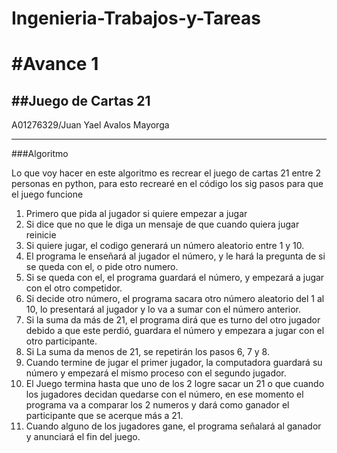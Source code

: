 # Ingenieria-Trabajos-y-Tareas

#Avance 1
=============
##Juego de Cartas 21
-------------
A01276329/Juan Yael Avalos Mayorga

----------------------
###Algoritmo

Lo que voy hacer en este algoritmo es recrear el juego de cartas 21 entre 2 personas en python, para esto recrearé en el código los sig pasos para que el juego funcione

1. Primero que pida al jugador si quiere empezar a jugar
2. Si dice que no que le diga un mensaje de que cuando quiera jugar reinicie
3. Si quiere jugar, el codigo generará un número aleatorio entre 1 y  10.
4. El programa le enseñará al jugador el número, y le hará la pregunta de si se queda con el, o pide otro numero.
5. Si se queda con el, el programa guardará el número, y empezará a jugar con el otro competidor.
6. Si decide otro número, el programa sacara otro número aleatorio del 1 al 10, lo presentará al jugador y lo va a sumar con el número anterior.
7. Si la suma da más de 21, el programa dirá que es turno del otro jugador debido a que este perdió, guardara el número y empezara a jugar con el otro participante.
8. Si La suma da menos de 21, se repetirán los pasos 6, 7 y 8.
9. Cuando termine de jugar el primer jugador, la computadora guardará su número y empezará el mismo proceso con el segundo jugador.
10. El Juego termina hasta que uno de los 2 logre sacar un 21 o que cuando los jugadores decidan quedarse con el número, en ese momento el programa va a comparar los 2 numeros y dará como ganador el participante que se acerque más a 21.
11. Cuando alguno de los jugadores gane, el programa señalará al ganador y anunciará el fin del juego.
